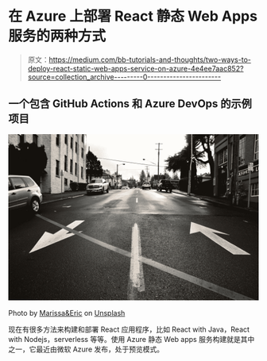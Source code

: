 # 在 Azure 上部署 React 静态 Web Apps 服务的两种方式

> 原文：<https://medium.com/bb-tutorials-and-thoughts/two-ways-to-deploy-react-static-web-apps-service-on-azure-4e4ee7aac852?source=collection_archive---------0----------------------->

## 一个包含 GitHub Actions 和 Azure DevOps 的示例项目

![](img/4a571a4320429e43e38abb1e39cbecf5.png)

Photo by [Marissa&Eric](https://unsplash.com/@emtm17?utm_source=medium&utm_medium=referral) on [Unsplash](https://unsplash.com?utm_source=medium&utm_medium=referral)

现在有很多方法来构建和部署 React 应用程序，比如 React with Java，React with Nodejs，serverless 等等。使用 Azure 静态 Web apps 服务构建就是其中之一，它最近由微软 Azure 发布，处于预览模式。